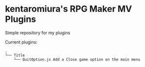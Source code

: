 kentaromiura's RPG Maker MV Plugins
===================================

Simple repository for my plugins

Current plugins:
```
.
└── Title
    └── QuitOption.js Add a Close game option on the main menu
```

